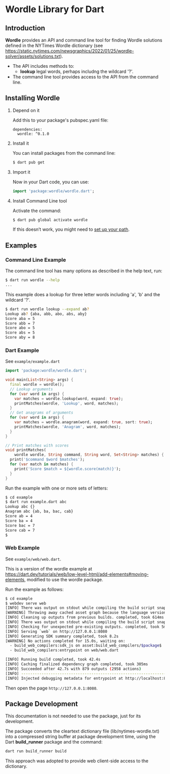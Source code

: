 # Wordle Library for Dart

## Introduction

**Wordle** provides an API and command line tool for finding Wordle solutions defined in the NYTimes Wordle dictionary (see
https://static.nytimes.com/newsgraphics/2022/01/25/wordle-solver/assets/solutions.txt).

-   The API includes methods to:
    -   **lookup** legal words, perhaps includng the wildcard '?'.
-   The command line tool provides access to the API from the command line.

## Installing Wordle

1. Depend on it

    Add this to your package's pubspec.yaml file:

    ```
    dependencies:
      wordle: ^0.1.0
    ```

2. Install it

    You can install packages from the command line:

    ```bash
    $ dart pub get
    ```

3. Import it

    Now in your Dart code, you can use:

    ```dart
    import 'package:wordle/wordle.dart';
    ```

4. Install Command Line tool

    Activate the command:

    ```bash
    $ dart pub global activate wordle
    ```

    If this doesn’t work, you might need to [set up your path](https://dart.dev/tools/pub/cmd/pub-global#running-a-script-from-your-path).

## Examples

### Command Line Example

The command line tool has many options as described in the help text, run:

```bash
$ dart run wordle --help
...
```

This example does a lookup for three letter words including 'a', 'b' and the wildcard '?'.

```bash
$ dart run wordle lookup --expand ab?
Lookup ab? {aba, abb, abo, abs, aby}
Score aba = 5
Score abb = 7
Score abo = 5
Score abs = 5
Score aby = 8
```

### Dart Example

See `example/example.dart`

```dart
import 'package:wordle/wordle.dart';

void main(List<String> args) {
  final wordle = wordle();
  // Lookup arguments
  for (var word in args) {
    var matches = wordle.lookup(word, expand: true);
    printMatches(wordle, 'Lookup', word, matches);
  }
  // Get anagrams of arguments
  for (var word in args) {
    var matches = wordle.anagram(word, expand: true, sort: true);
    printMatches(wordle, 'Anagram', word, matches);
  }
}

// Print matches with scores
void printMatches(
    wordle wordle, String command, String word, Set<String> matches) {
  print('$command $word $matches');
  for (var match in matches) {
    print('Score $match = ${wordle.score(match)}');
  }
}
```

Run the example with one or more sets of letters:

```bash
$ cd example
$ dart run example.dart abc
Lookup abc {}
Anagram abc {ab, ba, bac, cab}
Score ab = 4
Score ba = 4
Score bac = 7
Score cab = 7
$
```

### Web Example

See `example/web/web.dart`.

This is a version of the wordle example at https://dart.dev/tutorials/web/low-level-html/add-elements#moving-elements,
modified to use the wordle package.

Run the example as follows:

```bash
$ cd example
$ webdev serve web
[INFO] There was output on stdout while compiling the build script snapshot, run with `--verbose` to see it (you will ne[WARNING] Throwing away cached asset graph because the build phases have changed. This most commonly would happen as a result of adding a new dependency or updating your dependencies.
[WARNING] Throwing away cached asset graph because the language version of some package(s) changed. This would most commonly happen when updating dependencies or changing your min sdk constraint.
[INFO] Cleaning up outputs from previous builds. completed, took 614ms
[INFO] There was output on stdout while compiling the build script snapshot, run with `--verbose` to see it (you will ne[INFO] Building new asset graph completed, took 2.7s
[INFO] Checking for unexpected pre-existing outputs. completed, took 5ms
[INFO] Serving `web` on http://127.0.0.1:8080
[INFO] Generating SDK summary completed, took 8.2s
[WARNING] No actions completed for 15.0s, waiting on:
  - build_web_compilers:sdk_js on asset:build_web_compilers/$package$
  - build_web_compilers:entrypoint on web/web.dart

[INFO] Running build completed, took 42.4s
[INFO] Caching finalized dependency graph completed, took 305ms
[INFO] Succeeded after 42.7s with 879 outputs (2958 actions)
[INFO] ----------------------------------------------------------------------------------------------------------------
[INFO] Injected debugging metadata for entrypoint at http://localhost:8080/web.dart.bootstrap.js
```

Then open the page `http://127.0.0.1:8080`.

## Package Development

This documentation is not needed to use the package, just for its development.

The package converts the cleartext dictionary file (lib/nytimes-wordle.txt) into a
compressed string buffer at package development time, using the Dart
**build_runner** package and the command:

```bash
dart run build_runner build
```

This approach was adopted to provide web client-side access to the dictionary.
